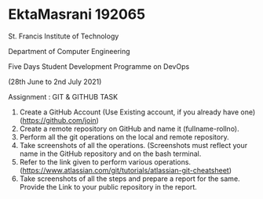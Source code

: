# EktaMasrani 192065

St. Francis Institute of Technology

Department of Computer Engineering

Five Days Student Development Programme on DevOps

(28th June to 2nd July 2021)

Assignment : GIT & GITHUB TASK

1. Create a GitHub Account (Use Existing account, if you already have one) (https://github.com/join)
2. Create a remote repository on GitHub and name it (fullname-rollno).
3. Perform all the git operations on the local and remote repository.
4. Take screenshots of all the operations. (Screenshots must reflect your name in the GitHub repository and on the bash terminal.
5. Refer to the link given to perform various operations. (https://www.atlassian.com/git/tutorials/atlassian-git-cheatsheet)
6. Take screenshots of all the steps and prepare a report for the same. Provide the Link to your public repository in the report.